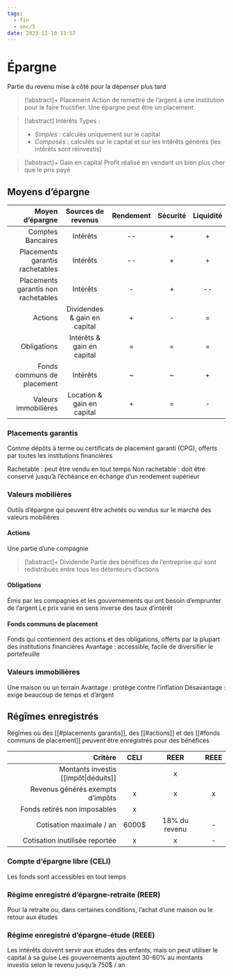 ```yaml
---
tags:
  - fin
  - sec/5
date: 2023-11-10 13:57
---
```


# Épargne

Partie du revenu mise à côté pour la dépenser plus tard

> [!abstract]+ Placement
> Action de remettre de l’argent à une institution pour le faire fructifier. Une épargne peut être un placement

> [!abstract] Intérêts
> Types :
> 
> - *Simples* : calculés uniquement sur le capital
> - *Composés* : calculés sur le capital et sur les intérêts générés (les intérêts sont réinvestis)

> [!abstract]+ Gain en capital
> Profit réalisé en vendant un bien plus cher que le prix payé

## Moyens d’épargne

|                     Moyen d’épargne |      Sources de revenus      | Rendement | Sécurité | Liquidité |
| -----------------------------------:|:----------------------------:|:---------:|:--------:|:---------:|
|                   Comptes Bancaires |           Intérêts           |    --     |    +     |     +     |
|     Placements garantis rachetables |           Intérêts           |    --     |    +     |     +     |
| Placements garantis non rachetables |           Intérêts           |     -     |    +     |    --     |
|                             Actions | Dividendes & gain en capital |     +     |    -     |     =     |
|                         Obligations |  Intérêts & gain en capital  |     =     |    =     |     =     |
|          Fonds communs de placement |           Intérêts           |     ~     |    ~     |     +     |
|                Valeurs immobilières |  Location & gain en capital  |     +     |    =     |     -     |

### Placements garantis

Comme dépôts à terme ou certificats de placement garanti (CPG), offerts par toutes les institutions financières

Rachetable : peut être vendu en tout temps
Non rachetable : doit être conservé jusqu’à l’échéance en échange d’un rendement supérieur

### Valeurs mobilières

Outils d’épargne qui peuvent être achetés ou vendus sur le marché des valeurs mobilières

#### Actions 

Une partie d’une compagnie

> [!abstract]+ Dividende
> Partie des bénéfices de l’entreprise qui sont redistribués entre tous les détenteurs d’actions

#### Obligations

Émis par les compagnies et les gouvernements qui ont besoin d’emprunter de l’argent
Le prix varie en sens inverse des taux d’intérêt

#### Fonds communs de placement

Fonds qui contiennent des actions et des obligations, offerts par la plupart des institutions financières
Avantage : accessible, facile de diversifier le portefeuille

### Valeurs immobilières

Une maison ou un terrain
Avantage : protège contre l’inflation
Désavantage : exige beaucoup de temps et d’argent

## Régîmes enregistrés

Régîmes où des [[#placements garantis]], des [[#actions]] et des [[#fonds communs de placement]] peuvent être enregistrés pour des bénéfices

|                              Critère | CELI  |     REER      | REEE |
| ------------------------------------:|:-----:|:-------------:|:----:|
| Montants investis [[impôt\|déduits]] |       |       x       |      |
|     Revenus générés exempts d’impôts |   x   |       x       |  x   |
|         Fonds retirés non imposables |   x   |               |      |
|             Cotisation maximale / an | 6000$ | 18% du revenu |  -   |
|       Cotisation inutilisée reportée |   x   |       x       |  -   |

### Compte d’épargne libre (CELI)

Les fonds sont accessibles en tout temps

### Régime enregistré d’épargne-retraite (REER)

Pour la retraite ou, dans certaines conditions, l’achat d’une maison ou le retour aux études

### Régime enregistré d’épargne-étude (REEE)

Les intérêts doivent servir aux études des enfants, mais on peut utiliser le capital à sa guise
Les gouvernements ajoutent 30-60% au montants investis selon le revenu jusqu’à 750$ / an